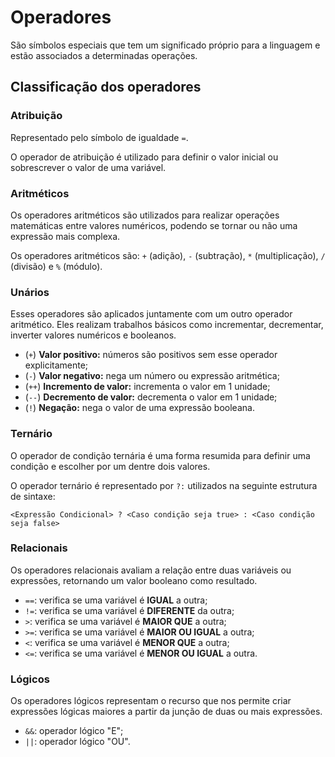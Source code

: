 # Operadores

São símbolos especiais que tem um significado próprio para a linguagem e estão associados a determinadas operações.

## Classificação dos operadores

### Atribuição

Representado pelo símbolo de igualdade `=`.

O operador de atribuição é utilizado para definir o valor inicial ou sobrescrever o valor de uma variável.

### Aritméticos

Os operadores aritméticos são utilizados para realizar operações matemáticas entre valores numéricos, podendo se tornar ou não uma expressão mais complexa.

Os operadores aritméticos são: `+` (adição), `-` (subtração), `*` (multiplicação), `/` (divisão) e `%` (módulo).

### Unários

Esses operadores são aplicados juntamente com um outro operador aritmético. Eles realizam trabalhos básicos como incrementar, decrementar, inverter valores numéricos e booleanos.

- (`+`) **Valor positivo:** números são positivos sem esse operador explicitamente;
- (`-`) **Valor negativo:** nega um número ou expressão aritmética;
- (`++`) **Incremento de valor:** incrementa o valor em 1 unidade;
- (`--`) **Decremento de valor:** decrementa o valor em 1 unidade;
- (`!`) **Negação:** nega o valor de uma expressão booleana.

### Ternário

O operador de condição ternária é uma forma resumida para definir uma condição e escolher por um dentre dois valores.

O operador ternário é representado por `?:` utilizados na seguinte estrutura de sintaxe:

```
<Expressão Condicional> ? <Caso condição seja true> : <Caso condição seja false>
```

### Relacionais

Os operadores relacionais avaliam a relação entre duas variáveis ou expressões, retornando um valor booleano como resultado.

- `==`: verifica se uma variável é **IGUAL** a outra;
- `!=`: verifica se uma variável é **DIFERENTE** da outra;
- `>`: verifica se uma variável é **MAIOR QUE** a outra;
- `>=`: verifica se uma variável é **MAIOR OU IGUAL** a outra;
- `<`: verifica se uma variável é **MENOR QUE** a outra;
- `<=`: verifica se uma variável é **MENOR OU IGUAL** a outra.

### Lógicos

Os operadores lógicos representam o recurso que nos permite criar expressões lógicas maiores a partir da junção de duas ou mais expressões.

- `&&`: operador lógico "E";
- `||`: operador lógico "OU".